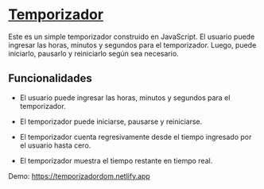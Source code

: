 # [Temporizador](https://temporizadordom.netlify.app)

Este es un simple temporizador construido en JavaScript. El usuario puede ingresar las horas, minutos y segundos para el temporizador. Luego, puede iniciarlo, pausarlo y reiniciarlo según sea necesario.

## Funcionalidades

- El usuario puede ingresar las horas, minutos y segundos para el temporizador.

- El temporizador puede iniciarse, pausarse y reiniciarse.

- El temporizador cuenta regresivamente desde el tiempo ingresado por el usuario hasta cero.

- El temporizador muestra el tiempo restante en tiempo real.

Demo: https://temporizadordom.netlify.app
